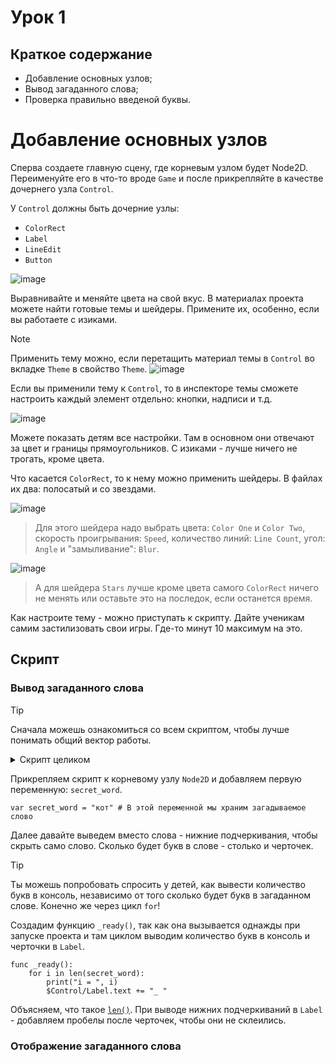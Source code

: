 # Урок 1

## Краткое содержание

- Добавление основных узлов;
- Вывод загаданного слова;
- Проверка правильно введеной буквы.

# Добавление основных узлов

Сперва создаете главную сцену, где корневым узлом будет Node2D. Переименуйте его в что-то вроде `Game` и после прикрепляйте в качестве дочернего узла `Control`.

У `Control` должны быть дочерние узлы:
- `ColorRect`
- `Label`
- `LineEdit`
- `Button`


![image](https://github.com/user-attachments/assets/a0a8e2af-23d0-40a3-8f2f-46d5f52373e9)

Выравнивайте и меняйте цвета на свой вкус. В материалах проекта можете найти готовые темы и шейдеры. Примените их, особенно, если вы работаете с изиками. 

>[!Note]
>Применить тему можно, если перетащить материал темы в `Control` во вкладке `Theme` в свойство `Theme`. ![image](https://github.com/user-attachments/assets/634c48e4-8ac2-4607-8d69-5f37345928ef)


Если вы применили тему к `Control`, то в инспекторе темы сможете настроить каждый элемент отдельно: кнопки, надписи и т.д.

![image](https://github.com/user-attachments/assets/0186da65-0040-4ca2-9803-5821a21d0ea3)

Можете показать детям все настройки. Там в основном они отвечают за цвет и границы прямоугольников. С изиками - лучше ничего не трогать, кроме цвета.

Что касается `ColorRect`, то к нему можно применить шейдеры. В файлах их два: полосатый и со звездами.

![image](https://github.com/user-attachments/assets/02a3cade-4850-4963-b928-61447aac9ada)



> Для этого шейдера надо выбрать цвета: `Color One` и `Color Two`, скорость проигрывания: `Speed`, количество линий: `Line Count`, угол: `Angle` и "замыливание": `Blur`.

![image](https://github.com/user-attachments/assets/df4f8c11-dc69-415a-86cf-063579d6571b)

> А для шейдера `Stars` лучше кроме цвета самого `ColorRect` ничего не менять или оставьте это на последок, если останется время.


Как настроите тему - можно приступать к скрипту. Дайте ученикам самим застилизовать свои игры. Где-то минут 10 максимум на это.

## Скрипт
### Вывод загаданного слова
>[!Tip]
>Сначала можешь ознакомиться со всем скриптом, чтобы лучше понимать общий вектор работы.

<details>
  <summary>Скрипт целиком</summary>

  ```gdscript
extends Node2D

var dictionary = [
	"яблоко",
	"банан",
	"груша",
	"апельсин",
	"киви",
	"ананас",
	"мандарин",
	"вишня",
	"персик",
	"слива",
	"арбуз",
	"ежевика",
	"черника",
	"клубника",
	"манго",
	"лимон",
	"грейпфрут",
	"маракуйя",
	"фейхоа",
	"папайя"
]


var secret_word = ""
var letter = ""


var good = []
var bad = []

var tries = 6
var good_count = 0


func _ready():
	randomize()
	var number_word = randi_range(0, len(dictionary) - 1)
	secret_word = dictionary[number_word]
	print(secret_word)
	for i in len(secret_word):
		print("i = ", i)
		$Control/Label.text += "_ "


func _input(event):
	if event is InputEventKey and event.is_pressed():
		$Control/LineEdit.grab_focus()


func _on_button_pressed():
	letter = $Control/LineEdit.text
	$Control/LineEdit.text = ""
	$Control/LineEdit.placeholder_text = "Буква"
	
	if len(letter) != 1:
		$Control/LineEdit.placeholder_text = "Только 1 букву"
		return
	
	if letter in secret_word:
		add_correct_letter()
	else:
		add_wrong_letter()
			
	print(good, " good")
	print(bad, " bad")


func _on_line_edit_text_submitted(new_text):
	letter = $Control/LineEdit.text
	$Control/LineEdit.text = ""
	$Control/LineEdit.placeholder_text = "Буква"
	
	if len(letter) != 1:
		$Control/LineEdit.placeholder_text = "Только 1 букву"
		return
	
	if letter in secret_word:
		add_correct_letter()
	else:
		add_wrong_letter()
			
	print(good, " good")
	print(bad, " bad")


func add_correct_letter():
	if letter in secret_word:
		good.append(letter)
		$Control/Label.text = ""
		good_count = 0
		for i in len(secret_word):
			print("i = ", i , secret_word[i])
			if secret_word[i] in good:
				$Control/Label.text += secret_word[i]
				good_count += 1
			else:
				$Control/Label.text += "_ "
		if good_count == len(secret_word):
			check_win()


func add_wrong_letter():
	tries -= 1
	$Control/TriesLabel.text = "Попыток: " + str(tries)
	bad.append(letter)
	$Control/BadLabel.text += letter + str(", ")
		
	if tries == 0:
		check_game_over()


func check_win():
	$Control/Label.text = secret_word
	$Control/StateLabel.text = "ТЫ ПОБЕДИЛ"
	$Control/Button.disabled = true
	$Control/LineEdit.editable = false
	$Timer.start()


func check_game_over():
	$Control/Label.text = secret_word
	$Control/StateLabel.text = "ТЫ ПРОИГРАЛ"
	$Control/Button.disabled = true
	$Control/LineEdit.editable = false
	$Timer.start()


func _on_timer_timeout():
	get_tree().reload_current_scene()

  ```
  
</details>


Прикрепляем скрипт к корневому узлу `Node2D` и добавляем первую переменную: `secret_word`. 

```gdscript
var secret_word = "кот" # В этой переменной мы храним загадываемое слово
```
Далее давайте выведем вместо слова - нижние подчеркивания, чтобы скрыть само слово. Сколько будет букв в слове - столько и черточек.

>[!Tip]
>Ты можешь попробовать спросить у детей, как вывести количество букв в консоль, независимо от того сколько будет букв в загаданном слове. Конечно же через цикл `for`!

Создадим функцию `_ready()`, так как она вызывается однажды при запуске проекта и там циклом выводим количество букв в консоль и черточки в `Label`.

```gdscript
func _ready():
	for i in len(secret_word):
		print("i = ", i)
		$Control/Label.text += "_ "
```

Объясняем, что такое [`len()`](https://docs.godotengine.org/en/4.3/classes/class_@gdscript.html#class-gdscript-method-len). При выводе нижних подчеркиваний в `Label` - добавляем пробелы после черточек, чтобы они не склеились.

### Отображение загаданного слова
